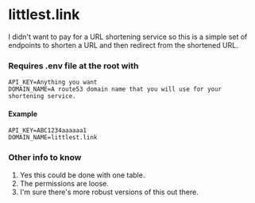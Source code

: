 <!-- @format -->

# littlest.link

I didn't want to pay for a URL shortening service so this is a simple set of endpoints to shorten a URL and then redirect from the shortened URL.

### Requires .env file at the root with

```
API_KEY=Anything you want
DOMAIN_NAME=A route53 domain name that you will use for your shortening service.
```

#### Example

```
API_KEY=ABC1234aaaaaa1
DOMAIN_NAME=littlest.link
```

### Other info to know

1. Yes this could be done with one table.
2. The permissions are loose.
3. I'm sure there's more robust versions of this out there.

